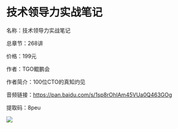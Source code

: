 # 技术领导力实战笔记

名称：技术领导力实战笔记

总章节：268讲

价格：199元

作者：TGO鲲鹏会

作者简介：100位CTO的真知灼见

音频链接：https://pan.baidu.com/s/1sp8rOhIAm45VUa0Q463GOg

提取码：8peu

![](https://static001.geekbang.org/resource/image/36/0a/366a92af201e75fe615fe552543d2d0a.jpg)

